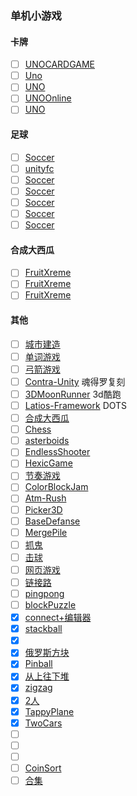### 单机小游戏
#### 卡牌
- [ ] [UNOCARDGAME](https://github.com/chiefpunk/UNOCARDGAME)
- [ ] [Uno](https://github.com/RnMor777/Unity-Uno-Game)
- [ ] [UNO](https://github.com/Yuulis/UNO-Game)
- [ ] [UNOOnline](https://github.com/JulianG97/UNOOnline)
- [ ] [UNO](https://github.com/joseunghui/UNO_game)
#### 足球
- [ ] [Soccer](https://github.com/aspiregig/Finger-Soccer-Game)
- [ ] [unityfc](https://github.com/PeterPopma/unityfc)
- [ ] [Soccer](https://github.com/matinaghaei/2D-Soccer-Game)
- [ ] [Soccer](https://github.com/Marwan0/Unity3D-Soccer-Game)
- [ ] [Soccer](https://github.com/hyeonQyu/soccar)
- [ ] [Soccer](https://github.com/TreyDettmer/SoccerGame)
- [ ] [Soccer](https://github.com/WildsG/Unity-Shotty-Soccer)
#### 合成大西瓜
- [ ] [FruitXreme](https://github.com/IrisLauuu/FruitXreme)
- [ ] [FruitXreme](https://github.com/mynameisstilljordan/berry-blitz)
- [ ] [FruitXreme](https://github.com/HanPhan1509/Game_MergeFruit_Watermelon)

#### 其他
- [ ] [城市建造](https://github.com/EsbenNyboe/CityBuilderGame)
- [ ] [单词游戏](https://github.com/madsbangh/ufo-word-game)
- [ ] [弓箭游戏](https://github.com/madsbangh/archery-game)
- [ ] [Contra-Unity](https://github.com/dasishiqigaocaisheng/Contra-Unity) 魂得罗复刻
- [ ] [3DMoonRunner](https://github.com/XINCGer/3DMoonRunner) 3d酷跑
- [ ] [Latios-Framework](https://github.com/Dreaming381/Latios-Framework) DOTS
- [ ] [合成大西瓜](https://github.com/9b9387/Watermelon)
- [ ] [Chess](https://github.com/SimpleDevelopmentGit/ChessGame)
- [ ] [asterboids](https://github.com/keenanwoodall/asterboids)
- [ ] [EndlessShooter](https://github.com/keenanwoodall/EndlessShooter)
- [ ] [HexicGame](https://github.com/yasirkula/UnityHexicGame)
- [ ] [节奏游戏](https://github.com/Arcthesia/ArcCreate)
- [ ] [ColorBlockJam](https://github.com/muhammedfurkangok/Color-Block-Jam-3D)
- [ ] [Atm-Rush](https://github.com/muhammedfurkangok/Atm-Rush)
- [ ] [Picker3D](https://github.com/muhammedfurkangok/Picker3D)
- [ ] [BaseDefanse](https://github.com/muhammedfurkangok/Base-Defanse)
- [ ] [MergePile](https://github.com/muhammedfurkangok/Merge-Pile)
- [ ] [抓鬼](https://github.com/muhammedfurkangok/Ghost-Masters-Showcase)
- [ ] [击球](https://github.com/muhammedfurkangok/Knock-Balls)
- [ ] [网页游戏](https://github.com/codingben/maple-fighters)
- [ ] [链接路](https://github.com/Ordyns/MakeNewWay)
- [ ] [pingpong](https://github.com/Ordyns/PingPong)
- [ ] [blockPuzzle](https://github.com/Szaroslav/block-puzzle)
- [x] [connect+编辑器](https://github.com/zerefgd/Connect) 
- [x] [stackball](https://github.com/KaanEkimoz/Stackball-Runner)
- [x] [](https://nodulus.en.aptoide.com/app)
- [x] [俄罗斯方块](https://github.com/zerefgd/Tetris)
- [x] [Pinball](https://github.com/zerefgd/Pinball)
- [x] [从上往下堆](https://github.com/zerefgd/Stack)
- [x] [zigzag](https://github.com/zerefgd/ZigZagBall)
- [x] [2人](https://github.com/zerefgd/AirHockey)
- [x] [TappyPlane](https://github.com/WildsG/Unity-Tappy-Plane)
- [x] [TwoCars](https://github.com/zerefgd/TwoCars)
- [ ] [](https://github.com/zerefgd/StickHero)
- [ ] [](https://github.com/TolgaGame/Color-Stack)
- [ ] [](https://github.com/TolgaGame/Car-Match3-Example)
- [ ] [CoinSort](https://github.com/aysecra/Coin-Sort-Clone)
- [ ] [合集](https://github.com/mehmetcannn0/Cube-Surfer-Game)
